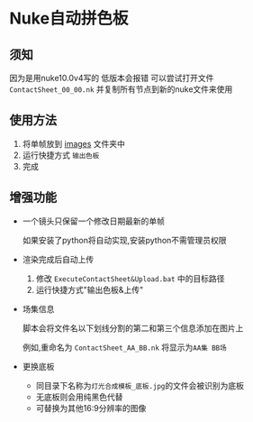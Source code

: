 # Nuke自动拼色板

## 须知

因为是用nuke10.0v4写的 低版本会报错 
可以尝试打开文件 `ContactSheet_00_00.nk` 并复制所有节点到新的nuke文件来使用

## 使用方法

1. 将单帧放到 [images](.\images) 文件夹中
2. 运行快捷方式 `输出色板`
3. 完成

## 增强功能

* 一个镜头只保留一个修改日期最新的单帧

     如果安装了python将自动实现,安装python不需管理员权限

* 渲染完成后自动上传

     1. 修改 `ExecuteContactSheet&Upload.bat` 中的目标路径
     2. 运行快捷方式"输出色板&上传"

* 场集信息

     脚本会将文件名以下划线分割的第二和第三个信息添加在图片上

     例如,重命名为 `ContactSheet_AA_BB.nk` 将显示为`AA集 BB场`

* 更换底板

   * 同目录下名称为`灯光合成模板_底板.jpg`的文件会被识别为底板
   * 无底板则会用纯黑色代替
   * 可替换为其他16:9分辨率的图像
